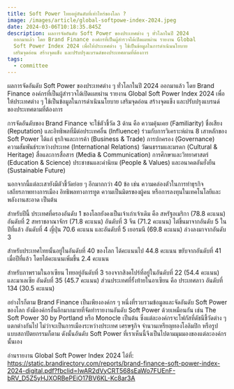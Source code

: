 ```yaml
---
title: Soft Power ไทยอยู่อันดับที่เท่าไหร่ของโลก ?
image: /images/article/global-softpowe-index-2024.jpeg
date: 2024-03-06T10:18:35.845Z
description: ผลการจัดอันดับ Soft Power ของประเทศต่าง ๆ ทั่วโลกในปี 2024
  ออกมาแล้ว โดย Brand Finance องค์กรที่เป็นผู้สำรวจได้เปิดเผยผ่าน รายงาน Global
  Soft Power Index 2024 เพื่อให้ประเทศต่าง ๆ ใช้เป็นข้อมูลในการดำเนินนโยบาย
  เสริมจุดอ่อน สร้างจุดแข็ง และปรับปรุงแบรนด์ของประเทศตามที่ต้องการ
tags:
  - committee
---
```

ผลการจัดอันดับ Soft Power ของประเทศต่าง ๆ ทั่วโลกในปี 2024 ออกมาแล้ว โดย Brand Finance องค์กรที่เป็นผู้สำรวจได้เปิดเผยผ่าน รายงาน Global Soft Power Index 2024 เพื่อให้ประเทศต่าง ๆ ใช้เป็นข้อมูลในการดำเนินนโยบาย เสริมจุดอ่อน สร้างจุดแข็ง และปรับปรุงแบรนด์ของประเทศตามที่ต้องการ

การจัดอันดับของ Brand Finance จะใช้ตัวชี้วัด 3 ด้าน คือ ความคุ้นเคย (Familiarity) ชื่อเสียง (Reputation) และอิทธิพลที่มีต่อประเทศอื่น (Influence) ร่วมกับการวิเคราะห์ผ่าน 8 เสาหลักของ Soft Power ได้แก่ ธุรกิจและการค้า (Business & Trade) การปกครอง (Governance) ความสัมพันธ์ระหว่างประเทศ (International Relations) วัฒนธรรมและมรดก (Cultural & Heritage) สื่อและการสื่อสาร (Media & Communication) การศึกษาและวิทยาศาสตร์ (Education & Science) ประชาชนและค่านิยม (People & Values) และอนาคตอันยั่งยืน (Sustainable Future)

นอกจากนี้แต่ละเสายังมีตัวชี้วัดย่อย ๆ อีกมากกว่า 40 ข้อ เช่น ความคล่องตัวในการทำธุรกิจ เสถียรภาพทางการเมือง อิทธิพลทางการทูต ความเป็นมิตรของผู้คน หรือการลงทุนในเทคโนโลยีและพลังงานสะอาด เป็นต้น

สำหรับปีนี้ ประเทศที่ครองอันดับ 1 ของโลกยังคงเป็นเจ้าเก่าเจ้าเดิม คือ สหรัฐอเมริกา (78.8 คะแนน) อันดับที่ 2 สหราชอาณาจักร (71.8 คะแนน) อันดับที่ 3 จีน (71.2 คะแนน) ไต่ขึ้นมาจากอันดับ 5 ในปีที่แล้ว อันดับที่ 4 ญี่ปุ่น 70.6 คะแนน และอันดับที่ 5 เยอรมนี (69.8 คะแนน) ล่วงลงมาจากอันดับ 3

สำหรับประเทศไทยนั้นอยู่ในอันดับที่ 40 ของโลก ได้คะแนนไป 44.8 คะแนน ขยับจากอันดับที่ 41 เมื่อปีที่แล้ว โดยได้คะแนนเพิ่มขึ้น 2.4 คะแนน 

สำหรับภาพรวมในอาเซียน ไทยอยู่อันดับที่ 3 รองจากสิงคโปร์ที่อยู่ในอันดับที่ 22 (54.4 คะแนน) และมาเลเซีย อันดับที่ 35 (45.7 คะแนน) ส่วนประเทศที่รั้งท้ายในอาเซียน คือ ประเทศลาว อันดับที่ 134 (30.5 คะแนน)

อย่างไรก็ตาม Brand Finance เป็นเพียงองค์กร ๆ หนึ่งที่รวบรวมข้อมูลและจัดอันดับ Soft Power ของโลก ยังมีองค์กรอื่นอีกมากมายที่จัดทำรายงานอันดับ Soft Power ด้วยเหมือนกัน เช่น The Soft Power 30 by Portland หรือ Monocle เป็นต้น ซึ่งแต่ละองค์กรจะโฟกัสที่ดัชนีชี้วัดต่าง ๆ แตกต่างกันไป ไม่ว่าจะเป็นการเมืองระหว่างประเทศ เศรษฐกิจ จำนวนเหรียญทองโอลิมปิก หรือรูปแบบสถาปัตยกรรมก็ตาม ดังนั้นอันดับ Soft Power ที่เราเห็นนี้จึงเป็นไปตามมุมมองของแต่ละองค์กรนั้นเอง

อ่านรายงาน Global Soft Power Index 2024 ได้ที่: https://static.brandirectory.com/reports/brand-finance-soft-power-index-2024-digital.pdf?fbclid=IwAR2dVyCRT568sEaWo7FUEnF-bRV_D5Z5yHJXORBePEiO17BV6KL-Kc8ar3A
